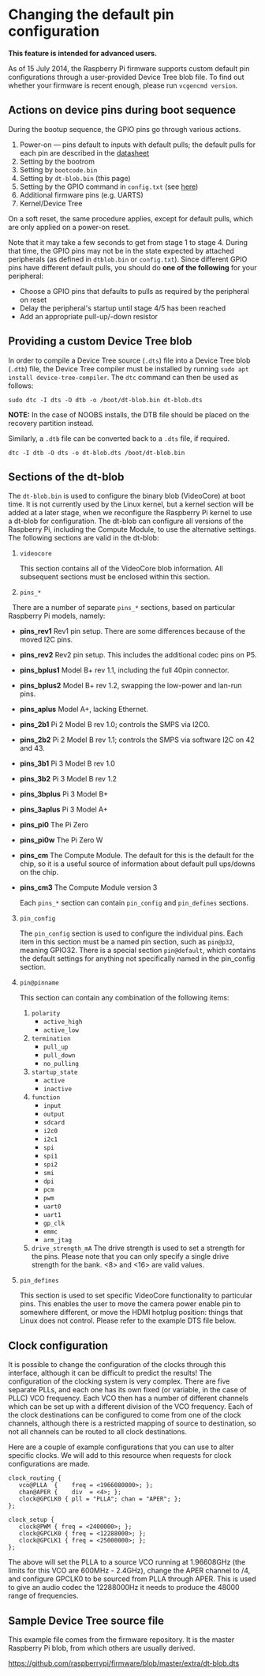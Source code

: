 # Changing the default pin configuration

**This feature is intended for advanced users.**

As of 15 July 2014, the Raspberry Pi firmware supports custom default pin configurations through a user-provided Device Tree blob file. To find out whether your firmware is recent enough, please run `vcgencmd version`.

## Actions on device pins during boot sequence

During the bootup sequence, the GPIO pins go through various actions.

1. Power-on — pins default to inputs with default pulls; the default pulls for each pin are described in the [datasheet](https://datasheets.raspberrypi.org/bcm2835/bcm2835-peripherals.pdf)
1. Setting by the bootrom
1. Setting by `bootcode.bin`
1. Setting by `dt-blob.bin` (this page)
1. Setting by the GPIO command in `config.txt` (see [here](config-txt/gpio.md))
1. Additional firmware pins (e.g. UARTS)
1. Kernel/Device Tree

On a soft reset, the same procedure applies, except for default pulls, which are only applied on a power-on reset.

Note that it may take a few seconds to get from stage 1 to stage 4. During that time, the GPIO pins may not be in the state expected by attached peripherals (as defined in `dtblob.bin` or `config.txt`). Since different GPIO pins have different default pulls, you should do **one of the following** for your peripheral:
* Choose a GPIO pins that defaults to pulls as required by the peripheral on reset
* Delay the peripheral's startup until stage 4/5 has been reached
* Add an appropriate pull-up/-down resistor


## Providing a custom Device Tree blob

In order to compile a Device Tree source (`.dts`) file into a Device Tree blob (`.dtb`) file, the Device Tree compiler must be installed by running `sudo apt install device-tree-compiler`. The `dtc` command can then be used as follows:

```
sudo dtc -I dts -O dtb -o /boot/dt-blob.bin dt-blob.dts
```

**NOTE:** In the case of NOOBS installs, the DTB file should be placed on the recovery partition instead.

Similarly, a `.dtb` file can be converted back to a `.dts` file, if required.

```
dtc -I dtb -O dts -o dt-blob.dts /boot/dt-blob.bin
```

## Sections of the dt-blob

The `dt-blob.bin` is used to configure the binary blob (VideoCore) at boot time. It is not currently used by the Linux kernel, but a kernel section will be added at a later stage, when we reconfigure the Raspberry Pi kernel to use a dt-blob for configuration.  The dt-blob can configure all versions of the Raspberry Pi, including the Compute Module, to use the alternative settings. The following sections are valid in the dt-blob:

1. `videocore`

   This section contains all of the VideoCore blob information. All subsequent sections must be enclosed within this section.

2. `pins_*`

   There are a number of separate `pins_*` sections, based on particular Raspberry Pi models, namely:
   
 - **pins_rev1** Rev1 pin setup. There are some differences because of the moved I2C pins.
 - **pins_rev2** Rev2 pin setup. This includes the additional codec pins on P5.
 - **pins_bplus1** Model B+ rev 1.1, including the full 40pin connector.
 - **pins_bplus2** Model B+ rev 1.2, swapping the low-power and lan-run pins.
 - **pins_aplus** Model A+, lacking Ethernet.
 - **pins_2b1** Pi 2 Model B rev 1.0; controls the SMPS via I2C0.
 - **pins_2b2** Pi 2 Model B rev 1.1; controls the SMPS via software I2C on 42 and 43.
 - **pins_3b1** Pi 3 Model B rev 1.0
 - **pins_3b2** Pi 3 Model B rev 1.2
 - **pins_3bplus** Pi 3 Model B+
 - **pins_3aplus** Pi 3 Model A+
 - **pins_pi0** The Pi Zero
 - **pins_pi0w** The Pi Zero W
 - **pins_cm** The Compute Module. The default for this is the default for the chip, so it is a useful source of information about default pull ups/downs on the chip.
 - **pins_cm3** The Compute Module version 3
  
   Each `pins_*` section can contain `pin_config` and `pin_defines` sections.

3. `pin_config`

   The `pin_config` section is used to configure the individual pins. Each item in this section must be a named pin section, such as `pin@p32`, meaning GPIO32. There is a special section `pin@default`, which contains the default settings for anything not specifically named in the pin_config section.
   
4. `pin@pinname`

   This section can contain any combination of the following items:
   
   1. `polarity`
      * `active_high`
      * `active_low`
   2. `termination`
      * `pull_up`
      * `pull_down`
      * `no_pulling`
   3. `startup_state`
      * `active`
      * `inactive`
   4. `function`
      * `input`
      * `output`
      * `sdcard`
      * `i2c0`
      * `i2c1`
      * `spi`
      * `spi1`
      * `spi2`
      * `smi`
      * `dpi`
      * `pcm`
      * `pwm`
      * `uart0`
      * `uart1`
      * `gp_clk`
      * `emmc`
      * `arm_jtag`
   5. `drive_strength_mA`
      The drive strength is used to set a strength for the pins. Please note that you can only specify a single drive strength for the bank. <8> and <16> are valid values.

5. `pin_defines`

   This section is used to set specific VideoCore functionality to particular pins. This enables the user to move the camera power enable pin to somewhere different, or move the HDMI hotplug position: things that Linux does not control. Please refer to the example DTS file below.

## Clock configuration

It is possible to change the configuration of the clocks through this interface, although it can be difficult to predict the results! The configuration of the clocking system is very complex. There are five separate PLLs, and each one has its own fixed (or variable, in the case of PLLC) VCO frequency. Each VCO then has a number of different channels which can be set up with a different division of the VCO frequency. Each of the clock destinations can be configured to come from one of the clock channels, although there is a restricted mapping of source to destination, so not all channels can be routed to all clock destinations.

Here are a couple of example configurations that you can use to alter specific clocks. We will add to this resource when requests for clock configurations are made.

```
clock_routing {
   vco@PLLA  {    freq = <1966080000>; };
   chan@APER {    div  = <4>; };
   clock@GPCLK0 { pll = "PLLA"; chan = "APER"; };
};

clock_setup {
   clock@PWM { freq = <2400000>; };
   clock@GPCLK0 { freq = <12288000>; };
   clock@GPCLK1 { freq = <25000000>; };
};
```

The above will set the PLLA to a source VCO running at 1.96608GHz (the limits for this VCO are 600MHz - 2.4GHz), change the APER channel to /4, and configure GPCLK0 to be sourced from PLLA through APER. This is used to give an audio codec the 12288000Hz it needs to produce the 48000 range of frequencies.

## Sample Device Tree source file

This example file comes from the firmware repository. It is the master Raspberry Pi blob, from which others are usually derived.

https://github.com/raspberrypi/firmware/blob/master/extra/dt-blob.dts
